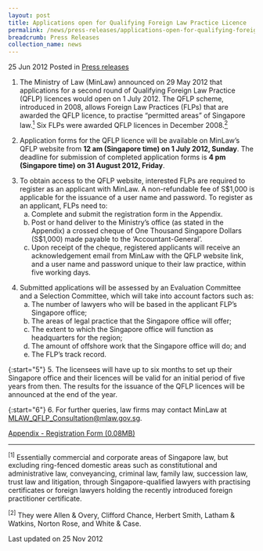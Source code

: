 ```yaml
---
layout: post
title: Applications open for Qualifying Foreign Law Practice Licence
permalink: /news/press-releases/applications-open-for-qualifying-foreign-law-practice-licence
breadcrumb: Press Releases
collection_name: news
---
```


25 Jun 2012 Posted in [Press releases](/news/press-releases)

1. The Ministry of Law (MinLaw) announced on 29 May 2012 that applications for a second round of Qualifying Foreign Law Practice (QFLP) licences would open on 1 July 2012. The QFLP scheme, introduced in 2008, allows Foreign Law Practices (FLPs) that are awarded the QFLP licence, to practise “permitted areas” of Singapore law.<a href="#fn1"><sup>1</sup></a> Six FLPs were awarded QFLP licences in December 2008.<a href="#fn2"><sup>2</sup></a>

2. Application forms for the QFLP licence will be available on MinLaw’s QFLP website from **12 am (Singapore time) on 1 July 2012, Sunday**. The deadline for submission of completed application forms is **4 pm (Singapore time) on 31 August 2012, Friday**.


<ol start="3">
<li>To obtain access to the QFLP website, interested FLPs are required to register as an applicant with MinLaw. A non-refundable fee of S$1,000 is applicable for the issuance of a user name and password. To register as an applicant, FLPs need to:


<ol style="list-style-type: lower-alpha;">

<li>Complete and submit the registration form in the Appendix.</li>

<li>Post or hand deliver to the Ministry’s office (as stated in the Appendix) a crossed cheque of One Thousand Singapore Dollars (S$1,000) made payable to the ‘Accountant-General’.</li>

<li>Upon receipt of the cheque, registered applicants will receive an acknowledgement email from MinLaw with the QFLP website link, and a user name and password unique to their law practice, within five working days.</li>


</ol>


</li>

</ol>

<ol start="4">
<li>Submitted applications will be assessed by an Evaluation Committee and a Selection Committee, which will take into account factors such as:
<ol  style="list-style-type: lower-alpha;">

<li>The number of lawyers who will be based in the applicant FLP’s Singapore office;</li>
<li>The areas of legal practice that the Singapore office will offer;</li>
<li>The extent to which the Singapore office will function as headquarters for the region;</li>
<li>The amount of offshore work that the Singapore office will do; and</li>
<li>The FLP’s track record.</li>

</ol>
</li>
</ol>

{:start="5"}
5. The licensees will have up to six months to set up their Singapore office and their licences will be valid for an initial period of five years from then. The results for the issuance of the QFLP licences will be announced at the end of the year.

{:start="6"}
6.  For further queries, law firms may contact MinLaw at <MLAW_QFLP_Consultation@mlaw.gov.sg>.


[Appendix - Registration Form (0.08MB)](/files/news/press-releases/2012/06/linkclickb909.pdf)

---

<p id="fn1"><sup>[1]</sup> Essentially commercial and corporate areas of Singapore law, but excluding ring-fenced domestic areas such as constitutional and administrative law, conveyancing, criminal law, family law, succession law, trust law and litigation, through Singapore-qualified lawyers with practising certificates or foreign lawyers holding the recently introduced foreign practitioner certificate.</p>
<p id="fn2"><sup>[2]</sup> They were Allen & Overy, Clifford Chance, Herbert Smith, Latham & Watkins, Norton Rose, and White & Case.</p>


<p class="right-side-updated">Last updated on 25 Nov 2012</p>

